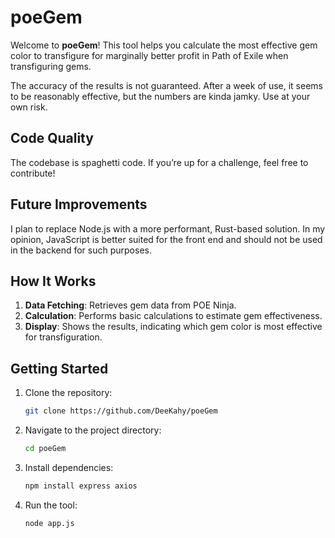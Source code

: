 # poeGem

Welcome to **poeGem**! This tool helps you calculate the most effective gem color to transfigure for marginally better profit in Path of Exile when transfiguring gems.

The accuracy of the results is not guaranteed. After a week of use, it seems to be reasonably effective, but the numbers are kinda jamky. Use at your own risk.

## Code Quality

The codebase is spaghetti code. If you’re up for a challenge, feel free to contribute!

## Future Improvements

I plan to replace Node.js with a more performant, Rust-based solution. In my opinion, JavaScript is better suited for the front end and should not be used in the backend for such purposes.

## How It Works

1. **Data Fetching**: Retrieves gem data from POE Ninja.
2. **Calculation**: Performs basic calculations to estimate gem effectiveness.
3. **Display**: Shows the results, indicating which gem color is most effective for transfiguration.

## Getting Started

1. Clone the repository:
   ```bash
   git clone https://github.com/DeeKahy/poeGem
   ```
2. Navigate to the project directory:
   ```bash
   cd poeGem
   ```
3. Install dependencies:
   ```bash
   npm install express axios
   ```
4. Run the tool:
   ```bash
   node app.js
   ```
